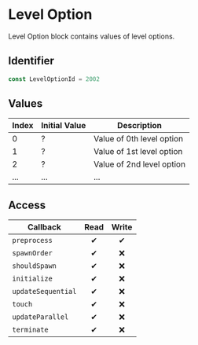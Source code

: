 # Level Option

Level Option block contains values of level options.

## Identifier

```ts
const LevelOptionId = 2002
```

## Values

| Index | Initial Value | Description               |
| ----- | ------------- | ------------------------- |
| 0     | ?             | Value of 0th level option |
| 1     | ?             | Value of 1st level option |
| 2     | ?             | Value of 2nd level option |
| ...   | ...           | ...                       |

## Access

| Callback           | Read | Write |
| ------------------ | :--: | :---: |
| `preprocess`       |  ✔   |   ✔   |
| `spawnOrder`       |  ✔   |  ❌   |
| `shouldSpawn`      |  ✔   |  ❌   |
| `initialize`       |  ✔   |  ❌   |
| `updateSequential` |  ✔   |  ❌   |
| `touch`            |  ✔   |  ❌   |
| `updateParallel`   |  ✔   |  ❌   |
| `terminate`        |  ✔   |  ❌   |
